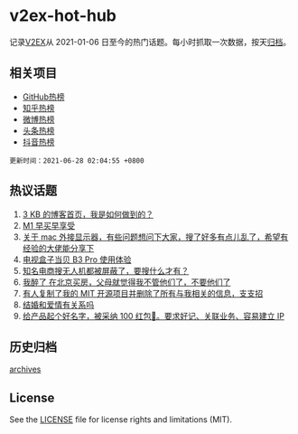 # v2ex-hot-hub

 记录[V2EX](https://www.v2ex.com/)从 2021-01-06 日至今的热门话题。每小时抓取一次数据，按天[归档](archives)。
 
 ## 相关项目

- [GitHub热榜](https://github.com/lonnyzhang423/github-hot-hub)
- [知乎热榜](https://github.com/lonnyzhang423/zhihu-hot-hub)
- [微博热榜](https://github.com/lonnyzhang423/weibo-hot-hub)
- [头条热榜](https://github.com/lonnyzhang423/toutiao-hot-hub)
- [抖音热榜](https://github.com/lonnyzhang423/douyin-hot-hub)


 `更新时间：2021-06-28 02:04:55 +0800`

## 热议话题

1. [3 KB 的博客首页，我是如何做到的？](https://www.v2ex.com/t/786028)
1. [M1 早买早享受](https://www.v2ex.com/t/786045)
1. [关于 mac 外接显示器，有些问题想问下大家，搜了好多有点儿乱了，希望有经验的大佬能分享下](https://www.v2ex.com/t/786015)
1. [电视盒子当贝 B3 Pro 使用体验](https://www.v2ex.com/t/786036)
1. [知名电商搜无人机都被屏蔽了，要搜什么才有？](https://www.v2ex.com/t/786069)
1. [我醉了 在北京买房，父母就觉得我不管他们了，不要他们了](https://www.v2ex.com/t/786073)
1. [有人复制了我的 MIT 开源项目并删除了所有与我相关的信息，支支招](https://www.v2ex.com/t/786099)
1. [结婚和爱情有关系吗](https://www.v2ex.com/t/786038)
1. [给产品起个好名字，被采纳 100 红包🧧。要求好记、关联业务、容易建立 IP](https://www.v2ex.com/t/786085)

## 历史归档

[archives](archives)

## License

See the [LICENSE](LICENSE) file for license rights and limitations (MIT).

